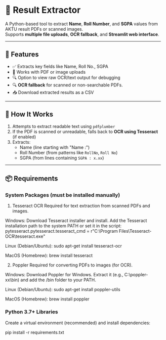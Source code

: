 # 📄 Result Extractor

A Python-based tool to extract **Name**, **Roll Number**, and **SGPA** values from AKTU result PDFs or scanned images.  
Supports **multiple file uploads**, **OCR fallback**, and **Streamlit web interface**.

---

## 🚀 Features

- ✅ Extracts key fields like Name, Roll No., SGPA
- 📄 Works with PDF or image uploads
- 🔍 Option to view raw OCR/text output for debugging
- 🔍 **OCR fallback** for scanned or non-searchable PDFs.
- 📥 Download extracted results as a CSV

---

## 🧠 How It Works

1. Attempts to extract readable text using `pdfplumber`
2. If the PDF is scanned or unreadable, falls back to **OCR using Tesseract** (if enabled)
3. Extracts:
   - Name (line starting with "Name :")
   - Roll Number (from patterns like `RollNo`, `Roll No`)
   - SGPA (from lines containing `SGPA : x.xx`)

---

## 📦 Requirements


### System Packages (must be installed manually)

1. Tesseract OCR
Required for text extraction from scanned PDFs and images.

Windows:
Download Tesseract installer and install.
Add the Tesseract installation path to the system PATH or set it in the script:
pytesseract.pytesseract.tesseract_cmd = r"C:\\Program Files\\Tesseract-OCR\\tesseract.exe"

Linux (Debian/Ubuntu):
sudo apt-get install tesseract-ocr

MacOS (Homebrew):
brew install tesseract


2. Poppler
Required for converting PDFs to images (for OCR).

Windows:
Download Poppler for Windows.
Extract it (e.g., C:\poppler-xx\bin) and add the /bin folder to your PATH.

Linux (Debian/Ubuntu):
sudo apt-get install poppler-utils

MacOS (Homebrew):
brew install poppler


### Python 3.7+ Libraries
Create a virtual environment (recommended) and install dependencies:

pip install -r requirements.txt
